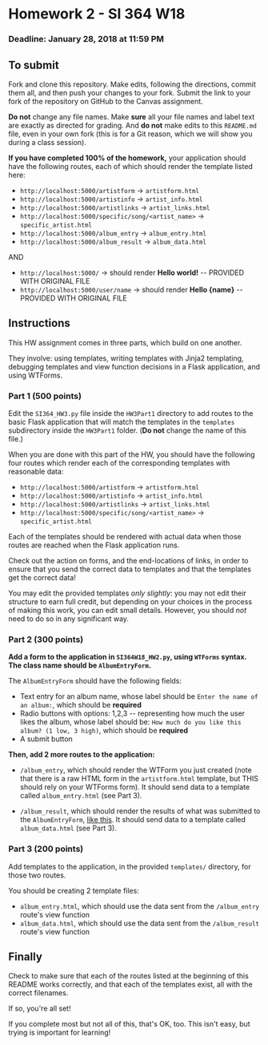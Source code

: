 # Homework 2 - SI 364 W18

### Deadline: January 28, 2018 at 11:59 PM

## To submit

Fork and clone this repository. Make edits, following the directions, commit them all, and then push your changes to your fork. Submit the link to your fork of the repository on GitHub to the Canvas assignment.

**Do not** change any file names. Make **sure** all your file names and label text are exactly as directed for grading. And **do not** make edits to this `README.md` file, even in your own fork (this is for a Git reason, which we will show you during a class session).

**If you have completed 100% of the homework,** your application should have the following routes, each of which should render the template listed here:

* `http://localhost:5000/artistform` -> `artistform.html`
* `http://localhost:5000/artistinfo` -> `artist_info.html`
* `http://localhost:5000/artistlinks` -> `artist_links.html`
* `http://localhost:5000/specific/song/<artist_name>` -> `specific_artist.html`
* `http://localhost:5000/album_entry` -> `album_entry.html`
* `http://localhost:5000/album_result` -> `album_data.html`

AND

* `http://localhost:5000/` -> should render **Hello world!** -- PROVIDED WITH ORIGINAL FILE
* `http://localhost:5000/user/name` -> should render **Hello {name}** -- PROVIDED WITH ORIGINAL FILE


## Instructions

This HW assignment comes in three parts, which build on one another.

They involve: using templates, writing templates with Jinja2 templating, debugging templates and view function decisions in a Flask application, and using WTForms.

### Part 1 (500 points)

Edit the `SI364_HW3.py` file inside the `HW3Part1` directory to add routes to the basic Flask application that will match the templates in the `templates` subdirectory inside the `HW3Part1` folder. (**Do not** change the name of this file.)

When you are done with this part of the HW, you should have the following four routes which render each of the corresponding templates with reasonable data:

* `http://localhost:5000/artistform` -> `artistform.html`
* `http://localhost:5000/artistinfo` -> `artist_info.html`
* `http://localhost:5000/artistlinks` -> `artist_links.html`
* `http://localhost:5000/specific/song/<artist_name>` -> `specific_artist.html`

Each of the templates should be rendered with actual data when those routes are reached when the Flask application runs.

Check out the action on forms, and the end-locations of links, in order to ensure that you send the correct data to templates and that the templates get the correct data!

You may edit the provided templates *only slightly*: you may not edit their structure to earn full credit, but depending on your choices in the process of making this work, you can edit small details. However, you should *not* need to do so in any significant way.

### Part 2 (300 points)

**Add a form to the application in `SI364W18_HW2.py`, using `WTForms` syntax. The class name should be `AlbumEntryForm`.**

The `AlbumEntryForm` should have the following fields:

* Text entry for an album name, whose label should be `Enter the name of an album:`, which should be **required**
* Radio buttons with options: 1,2,3 -- representing how much the user likes the album, whose label should be: `How much do you like this album? (1 low, 3 high)`, which should be **required**
* A submit button

**Then, add 2 more routes to the application:**

* `/album_entry`, which should render the WTForm you just created (note that there is a raw HTML form in the `artistform.html` template, but THIS should rely on your WTForms form). It should send data to a template called `album_entry.html` (see Part 3).

* `/album_result`, which should render the results of what was submitted to the `AlbumEntryForm`, [like this](www.fakelink.com). It should send data to a template called `album_data.html` (see Part 3).

### Part 3 (200 points)

Add templates to the application, in the provided `templates/` directory, for those two routes.

You should be creating 2 template files:

* `album_entry.html`, which should use the data sent from the `/album_entry` route's view function
* `album_data.html`, which should use the data sent from the `/album_result` route's view function

## Finally

Check to make sure that each of the routes listed at the beginning of this README works correctly, and that each of the templates exist, all with the correct filenames.

If so, you're all set!

If you complete most but not all of this, that's OK, too. This isn't easy, but trying is important for learning!
